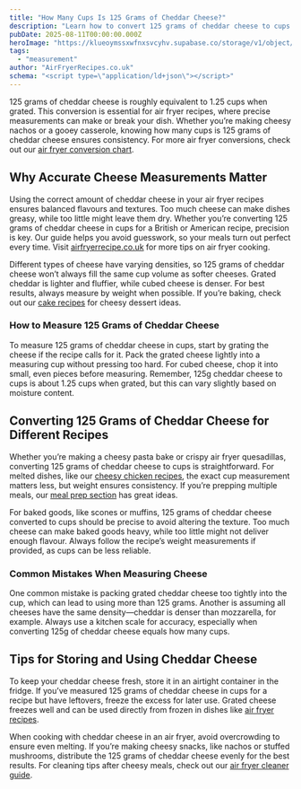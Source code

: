 ```yaml
---
title: "How Many Cups Is 125 Grams of Cheddar Cheese?"
description: "Learn how to convert 125 grams of cheddar cheese to cups for perfect air fryer recipes. Get accurate measurements every time!"
pubDate: 2025-08-11T00:00:00.000Z
heroImage: "https://klueoymssxwfnxsvcyhv.supabase.co/storage/v1/object/public/md/how-many-cups-is-125-grams-of-cheddar-cheese-24a5aefc.webp"
tags:
  - "measurement"
author: "AirFryerRecipes.co.uk"
schema: "<script type=\"application/ld+json\"></script>"
---
```


<p>125 grams of cheddar cheese is roughly equivalent to 1.25 cups when grated. This conversion is essential for air fryer recipes, where precise measurements can make or break your dish. Whether you’re making cheesy nachos or a gooey casserole, knowing how many cups is 125 grams of cheddar cheese ensures consistency. For more air fryer conversions, check out our <a href=https://www.airfryerrecipe.co.uk/air-fryer-conversion-chart>air fryer conversion chart</a>.</p>  

<h2>Why Accurate Cheese Measurements Matter</h2>  
<p>Using the correct amount of cheddar cheese in your air fryer recipes ensures balanced flavours and textures. Too much cheese can make dishes greasy, while too little might leave them dry. Whether you’re converting 125 grams of cheddar cheese in cups for a British or American recipe, precision is key. Our guide helps you avoid guesswork, so your meals turn out perfect every time. Visit <a href=https://www.airfryerrecipe.co.uk>airfryerrecipe.co.uk</a> for more tips on air fryer cooking.</p>  

<p>Different types of cheese have varying densities, so 125 grams of cheddar cheese won’t always fill the same cup volume as softer cheeses. Grated cheddar is lighter and fluffier, while cubed cheese is denser. For best results, always measure by weight when possible. If you’re baking, check out our <a href=https://www.airfryerrecipe.co.uk/recipe-category/cakes>cake recipes</a> for cheesy dessert ideas.</p>  

<h3>How to Measure 125 Grams of Cheddar Cheese</h3>  
<p>To measure 125 grams of cheddar cheese in cups, start by grating the cheese if the recipe calls for it. Pack the grated cheese lightly into a measuring cup without pressing too hard. For cubed cheese, chop it into small, even pieces before measuring. Remember, 125g cheddar cheese to cups is about 1.25 cups when grated, but this can vary slightly based on moisture content.</p>  

<h2>Converting 125 Grams of Cheddar Cheese for Different Recipes</h2>  
<p>Whether you’re making a cheesy pasta bake or crispy air fryer quesadillas, converting 125 grams of cheddar cheese to cups is straightforward. For melted dishes, like our <a href=https://www.airfryerrecipe.co.uk/recipe-category/chicken>cheesy chicken recipes</a>, the exact cup measurement matters less, but weight ensures consistency. If you’re prepping multiple meals, our <a href=https://www.airfryerrecipe.co.uk/recipe-category/meal-prep>meal prep section</a> has great ideas.</p>  

<p>For baked goods, like scones or muffins, 125 grams of cheddar cheese converted to cups should be precise to avoid altering the texture. Too much cheese can make baked goods heavy, while too little might not deliver enough flavour. Always follow the recipe’s weight measurements if provided, as cups can be less reliable.</p>  

<h3>Common Mistakes When Measuring Cheese</h3>  
<p>One common mistake is packing grated cheddar cheese too tightly into the cup, which can lead to using more than 125 grams. Another is assuming all cheeses have the same density—cheddar is denser than mozzarella, for example. Always use a kitchen scale for accuracy, especially when converting 125g of cheddar cheese equals how many cups.</p>  

<h2>Tips for Storing and Using Cheddar Cheese</h2>  
<p>To keep your cheddar cheese fresh, store it in an airtight container in the fridge. If you’ve measured 125 grams of cheddar cheese in cups for a recipe but have leftovers, freeze the excess for later use. Grated cheese freezes well and can be used directly from frozen in dishes like <a href=https://www.airfryerrecipe.co.uk/recipes>air fryer recipes</a>.</p>  

<p>When cooking with cheddar cheese in an air fryer, avoid overcrowding to ensure even melting. If you’re making cheesy snacks, like nachos or stuffed mushrooms, distribute the 125 grams of cheddar cheese evenly for the best results. For cleaning tips after cheesy meals, check out our <a href=https://www.airfryerrecipe.co.uk/air-fryer-cleaner>air fryer cleaner guide</a>.</p>